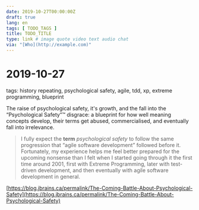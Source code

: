 ```yaml
---
date: 2019-10-27T00:00:00Z
draft: true
lang: en
tags: [ TODO_TAGS ]
title: TODO_TITLE
type: link # image quote video text audio chat
via: "[Who](http://example.com)"
---
```



# 2019-10-27

tags: history repeating, psychological safety, agile, tdd, xp, extreme programming, blueprint

The raise of psychological safety, it's growth, and the fall into the “Psychological Safety”™ disgrace: a blueprint for how well meaning concepts develop, their terms get abused, commercialised, and eventually fall into irrelevance.

> I fully expect the **term** *psychological safety* to follow the same progression that “agile software development” followed before it. Fortunately, my experience helps me feel better prepared for the upcoming nonsense than I felt when I started going through it the first time around 2001, first with Extreme Programming, later with test-driven development, and then eventually with agile software development in general.

[https://blog.jbrains.ca/permalink/The-Coming-Battle-About-Psychological-Safety](https://blog.jbrains.ca/permalink/The-Coming-Battle-About-Psychological-Safety)

